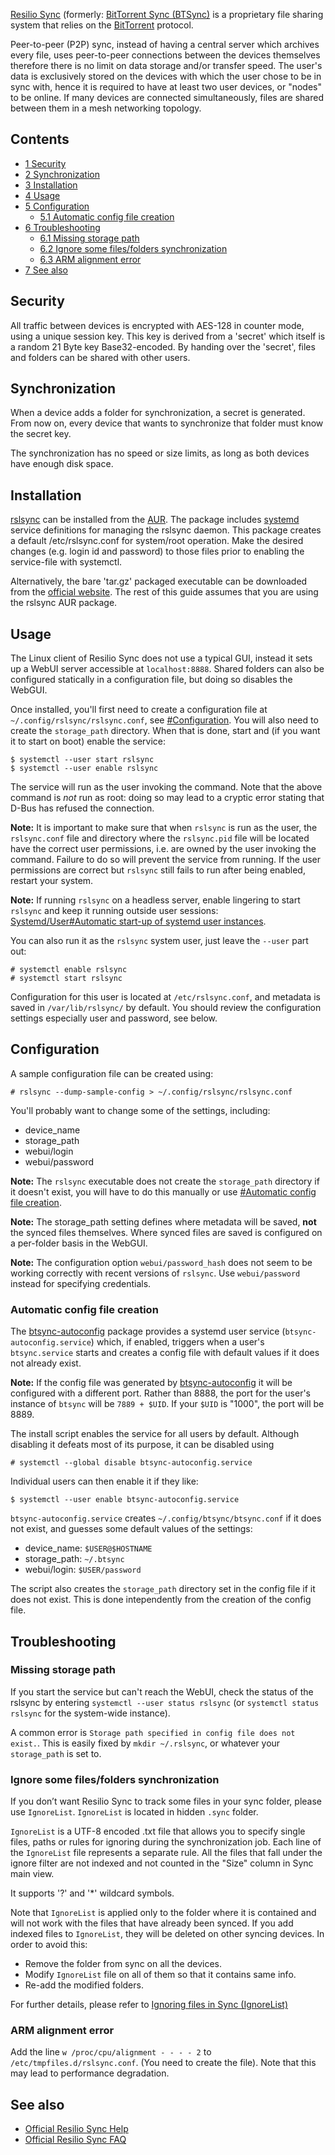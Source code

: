[Resilio Sync](https://www.resilio.com/individuals/) (formerly: [BitTorrent Sync (BTSync)](https://www.getsync.com/) is a proprietary file sharing system that relies on the [BitTorrent](https://en.wikipedia.org/wiki/Bittorrent "wikipedia:Bittorrent") protocol.

Peer-to-peer (P2P) sync, instead of having a central server which archives every file, uses peer-to-peer connections between the devices themselves therefore there is no limit on data storage and/or transfer speed. The user's data is exclusively stored on the devices with which the user chose to be in sync with, hence it is required to have at least two user devices, or "nodes" to be online. If many devices are connected simultaneously, files are shared between them in a mesh networking topology.

## Contents

*   [1 Security](#Security)
*   [2 Synchronization](#Synchronization)
*   [3 Installation](#Installation)
*   [4 Usage](#Usage)
*   [5 Configuration](#Configuration)
    *   [5.1 Automatic config file creation](#Automatic_config_file_creation)
*   [6 Troubleshooting](#Troubleshooting)
    *   [6.1 Missing storage path](#Missing_storage_path)
    *   [6.2 Ignore some files/folders synchronization](#Ignore_some_files.2Ffolders_synchronization)
    *   [6.3 ARM alignment error](#ARM_alignment_error)
*   [7 See also](#See_also)

## Security

All traffic between devices is encrypted with AES-128 in counter mode, using a unique session key. This key is derived from a 'secret' which itself is a random 21 Byte key Base32-encoded. By handing over the 'secret', files and folders can be shared with other users.

## Synchronization

When a device adds a folder for synchronization, a secret is generated. From now on, every device that wants to synchronize that folder must know the secret key.

The synchronization has no speed or size limits, as long as both devices have enough disk space.

## Installation

[rslsync](https://aur.archlinux.org/packages/rslsync/) can be installed from the [AUR](/index.php/AUR "AUR"). The package includes [systemd](/index.php/Systemd "Systemd") service definitions for managing the rslsync daemon. This package creates a default /etc/rslsync.conf for system/root operation. Make the desired changes (e.g. login id and password) to those files prior to enabling the service-file with systemctl.

Alternatively, the bare 'tar.gz' packaged executable can be downloaded from the [official website](http://www.bittorrent.com/sync/download/). The rest of this guide assumes that you are using the rslsync AUR package.

## Usage

The Linux client of Resilio Sync does not use a typical GUI, instead it sets up a WebUI server accessible at `localhost:8888`. Shared folders can also be configured statically in a configuration file, but doing so disables the WebGUI.

Once installed, you'll first need to create a configuration file at `~/.config/rslsync/rslsync.conf`, see [#Configuration](#Configuration). You will also need to create the `storage_path` directory. When that is done, start and (if you want it to start on boot) enable the service:

```
$ systemctl --user start rslsync
$ systemctl --user enable rslsync

```

The service will run as the user invoking the command. Note that the above command is *not* run as root: doing so may lead to a cryptic error stating that D-Bus has refused the connection.

**Note:** It is important to make sure that when `rslsync` is run as the user, the `rslsync.conf` file and directory where the `rslsync.pid` file will be located have the correct user permissions, i.e. are owned by the user invoking the command. Failure to do so will prevent the service from running. If the user permissions are correct but `rslsync` still fails to run after being enabled, restart your system.

**Note:** If running `rslsync` on a headless server, enable lingering to start `rslsync` and keep it running outside user sessions: [Systemd/User#Automatic start-up of systemd user instances](/index.php/Systemd/User#Automatic_start-up_of_systemd_user_instances "Systemd/User").

You can also run it as the `rslsync` system user, just leave the `--user` part out:

```
# systemctl enable rslsync
# systemctl start rslsync

```

Configuration for this user is located at `/etc/rslsync.conf`, and metadata is saved in `/var/lib/rslsync/` by default. You should review the configuration settings especially user and password, see below.

## Configuration

A sample configuration file can be created using:

```
# rslsync --dump-sample-config > ~/.config/rslsync/rslsync.conf

```

You'll probably want to change some of the settings, including:

*   device_name
*   storage_path
*   webui/login
*   webui/password

**Note:** The `rslsync` executable does not create the `storage_path` directory if it doesn't exist, you will have to do this manually or use [#Automatic config file creation](#Automatic_config_file_creation).

**Note:** The storage_path setting defines where metadata will be saved, **not** the synced files themselves. Where synced files are saved is configured on a per-folder basis in the WebGUI.

**Note:** The configuration option `webui/password_hash` does not seem to be working correctly with recent versions of `rslsync`. Use `webui/password` instead for specifying credentials.

### Automatic config file creation

The [btsync-autoconfig](https://aur.archlinux.org/packages/btsync-autoconfig/) package provides a systemd user service (`btsync-autoconfig.service`) which, if enabled, triggers when a user's `btsync.service` starts and creates a config file with default values if it does not already exist.

**Note:** If the config file was generated by [btsync-autoconfig](https://aur.archlinux.org/packages/btsync-autoconfig/) it will be configured with a different port. Rather than 8888, the port for the user's instance of `btsync` will be `7889 + $UID`. If your `$UID` is "1000", the port will be 8889.

The install script enables the service for all users by default. Although disabling it defeats most of its purpose, it can be disabled using

```
# systemctl --global disable btsync-autoconfig.service

```

Individual users can then enable it if they like:

```
$ systemctl --user enable btsync-autoconfig.service

```

`btsync-autoconfig.service` creates `~/.config/btsync/btsync.conf` if it does not exist, and guesses some default values of the settings:

*   device_name: `$USER@$HOSTNAME`
*   storage_path: `~/.btsync`
*   webui/login: `$USER/password`

The script also creates the `storage_path` directory set in the config file if it does not exist. This is done intependently from the creation of the config file.

## Troubleshooting

### Missing storage path

If you start the service but can't reach the WebUI, check the status of the rslsync by entering `systemctl --user status rslsync` (or `systemctl status rslsync` for the system-wide instance).

A common error is `Storage path specified in config file does not exist.`. This is easily fixed by `mkdir ~/.rslsync`, or whatever your `storage_path` is set to.

### Ignore some files/folders synchronization

If you don’t want Resilio Sync to track some files in your sync folder, please use `IgnoreList`. `IgnoreList` is located in hidden `.sync` folder.

`IgnoreList` is a UTF-8 encoded .txt file that allows you to specify single files, paths or rules for ignoring during the synchronization job. Each line of the `IgnoreList` file represents a separate rule. All the files that fall under the ignore filter are not indexed and not counted in the "Size" column in Sync main view.

It supports '?' and '*' wildcard symbols.

Note that `IgnoreList` is applied only to the folder where it is contained and will not work with the files that have already been synced. If you add indexed files to `IgnoreList`, they will be deleted on other syncing devices. In order to avoid this:

*   Remove the folder from sync on all the devices.
*   Modify `IgnoreList` file on all of them so that it contains same info.
*   Re-add the modified folders.

For further details, please refer to [Ignoring files in Sync (IgnoreList)](http://help.getsync.com/customer/portal/articles/1673122-ignoring-files-in-sync-ignorelist-?b_id=3895)

### ARM alignment error

Add the line `w /proc/cpu/alignment - - - - 2` to `/etc/tmpfiles.d/rslsync.conf`. (You need to create the file).
Note that this may lead to performance degradation.

## See also

*   [Official Resilio Sync Help](http://help.getsync.com/)
*   [Official Resilio Sync FAQ](https://help.getsync.com/hc/en-us/articles/212001046-Resilio-Sync-FAQ)